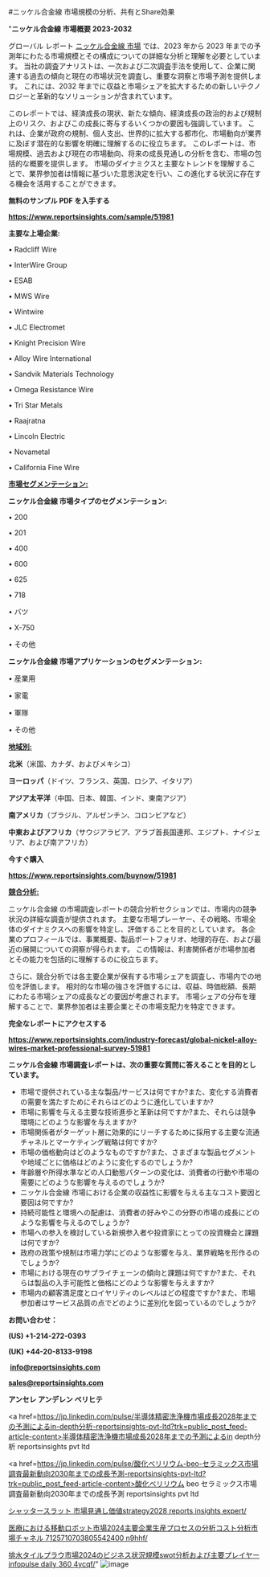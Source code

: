 #ニッケル合金線 市場規模の分析、共有とShare効果

"<strong>ニッケル合金線 市場概要 2023-2032</strong>

グローバル レポート <a href=https://www.reportsinsights.com/sample/51981>ニッケル合金線 市場</a> では、2023 年から 2023 年までの予測年にわたる市場規模とその構成についての詳細な分析と理解を必要としています。 当社の調査アナリストは、一次および二次調査手法を使用して、企業に関連する過去の傾向と現在の市場状況を調査し、重要な洞察と市場予測を提供します。 これには、2032 年までに収益と市場シェアを拡大​​するための新しいテクノロジーと革新的なソリューションが含まれています。

このレポートでは、経済成長の現状、新たな傾向、経済成長の政治的および規制上のリスク、およびこの成長に寄与するいくつかの要因も強調しています。 これは、企業が政府の規制、個人支出、世界的に拡大する都市化、市場動向が業界に及ぼす潜在的な影響を明確に理解するのに役立ちます。 このレポートは、市場規模、過去および現在の市場動向、将来の成長見通しの分析を含む、市場の包括的な概要を提供します。 市場のダイナミクスと主要なトレンドを理解することで、業界参加者は情報に基づいた意思決定を行い、この進化する状況に存在する機会を活用することができます。

<strong><b>無料のサンプル PDF を入手する</b></strong>

<a href=https://www.reportsinsights.com/sample/51981><strong><u>https://www.reportsinsights.com/sample/51981</u></strong></a>

<strong>主要な上場企業:</strong>

• Radcliff Wire

• InterWire Group

• ESAB

• MWS Wire

• Wintwire

• JLC Electromet

• Knight Precision Wire

• Alloy Wire International

• Sandvik Materials Technology

• Omega Resistance Wire

• Tri Star Metals

• Raajratna

• Lincoln Electric

• Novametal

• California Fine Wire

<strong><u>市場セグメンテーション</u></strong><strong><u>:</u></strong>

<strong>ニッケル合金線 市場タイプのセグメンテーション:</strong>

• 200

• 201

• 400

• 600

• 625

• 718

• バツ

• X-750

• その他

<strong>ニッケル合金線 市場アプリケーションのセグメンテーション:</strong>

• 産業用

• 家電

• 軍隊

• その他

<strong><u>地域別</u></strong><strong><u>:</u></strong>

<strong>北米</strong>（米国、カナダ、およびメキシコ）

<strong>ヨーロッパ</strong>（ドイツ、フランス、英国、ロシア、イタリア）

<strong>アジア太平洋</strong>（中国、日本、韓国、インド、東南アジア）

<strong>南アメリカ</strong>（ブラジル、アルゼンチン、コロンビアなど）

<strong>中東およびアフリカ</strong>（サウジアラビア、アラブ首長国連邦、エジプト、ナイジェリア、および南アフリカ）

<strong>今すぐ購入</strong>

<a href=https://www.reportsinsights.com/buynow/51981><strong><u>https://www.reportsinsights.com/buynow/51981</u></strong></a>

<strong><u>競合分析:</u></strong>

ニッケル合金線 の市場調査レポートの競合分析セクションでは、市場内の競争状況の詳細な調査が提供されます。 主要な市場プレーヤー、その戦略、市場全体のダイナミクスへの影響を特定し、評価することを目的としています。 各企業のプロフィールでは、事業概要、製品ポートフォリオ、地理的存在、および最近の展開についての洞察が得られます。 この情報は、利害関係者が市場参加者とその能力を包括的に理解するのに役立ちます。

さらに、競合分析では各主要企業が保有する市場シェアを調査し、市場内での地位を評価します。 相対的な市場の強さを評価するには、収益、時価総額、長期にわたる市場シェアの成長などの要因が考慮されます。 市場シェアの分布を理解することで、業界参加者は主要企業とその市場支配力を特定できます。

<strong>完全なレポートにアクセスする</strong>

<a href=https://www.reportsinsights.com/industry-forecast/global-nickel-alloy-wires-market-professional-survey-51981><strong><u><b>https://www.reportsinsights.com/industry-forecast/global-nickel-alloy-wires-market-professional-survey-51981</b></u></strong></a>

<strong><b>ニッケル合金線 市場調査レポートは、次の重要な質問に答えることを目的としています。</b></strong>
<ul>
  <li>市場で提供されている主な製品/サービスは何ですか?また、変化する消費者の需要を満たすためにそれらはどのように進化していますか?</li>
  <li>市場に影響を与える主要な技術進歩と革新は何ですか?また、それらは競争環境にどのような影響を与えますか?</li>
  <li>市場関係者がターゲット層に効果的にリーチするために採用する主要な流通チャネルとマーケティング戦略は何ですか?</li>
  <li>市場の価格動向はどのようなものですか?また、さまざまな製品セグメントや地域ごとに価格はどのように変化するのでしょうか?</li>
  <li>年齢層や所得水準などの人口動態パターンの変化は、消費者の行動や市場の需要にどのような影響を与えるのでしょうか?</li>
  <li>ニッケル合金線 市場における企業の収益性に影響を与える主なコスト要因と要因は何ですか?</li>
  <li>持続可能性と環境への配慮は、消費者の好みやこの分野の市場の成長にどのような影響を与えるのでしょうか?</li>
  <li>市場への参入を検討している新規参入者や投資家にとっての投資機会と課題は何ですか?</li>
  <li>政府の政策や規制は市場力学にどのような影響を与え、業界戦略を形作るのでしょうか?</li>
  <li>市場における現在のサプライチェーンの傾向と課題は何ですか?また、それらは製品の入手可能性と価格にどのような影響を与えますか?</li>
  <li>市場内の顧客満足度とロイヤリティのレベルはどの程度ですか?また、市場参加者はサービス品質の点でどのように差別化を図っているのでしょうか?</li>
</ul>
<strong>お問い合わせ：</strong>

<strong>(US) +1-214-272-0393</strong>

<strong>(UK) +44-20-8133-9198</strong>

<strong> </strong><a href=info@reportsinsights.com><strong><u>info@reportsinsights.com</u></strong></a>

<a href=sales@reportsinsights.com><strong><u>sales@reportsinsights.com</u></strong></a>

<strong>アンセレ アンデレン ベリヒテ</strong>

<a href=https://jp.linkedin.com/pulse/半導体精密洗浄機市場成長2028年までの予測によるin-depth分析-reportsinsights-pvt-ltd?trk=public_post_feed-article-content>半導体精密洗浄機市場成長2028年までの予測によるin depth分析 reportsinsights pvt ltd</a>

<a href=https://jp.linkedin.com/pulse/酸化ベリリウム-beo-セラミックス市場調査最新動向2030年までの成長予測-reportsinsights-pvt-ltd?trk=public_post_feed-article-content>酸化ベリリウム beo セラミックス市場調査最新動向2030年までの成長予測 reportsinsights pvt ltd</a>

<a href=https://www.linkedin.com/pulse/シャッタースラット-市場見通し価値strategy2028-reports-insights-expert/>シャッタースラット 市場見通し価値strategy2028 reports insights expert/</a>

<a href=https://www.linkedin.com/pulse/医療における移動ロボット市場2024主要企業生産プロセスの分析コスト分析市場チャネル-7125710703805542400-n9hhf/>医療における移動ロボット市場2024主要企業生産プロセスの分析コスト分析市場チャネル 7125710703805542400 n9hhf/</a>

<a href=https://www.linkedin.com/pulse/排水タイルプラウ市場2024のビジネス状況規模swot分析および主要プレイヤー-infopulse-daily-360-4ycqf/>排水タイルプラウ市場2024のビジネス状況規模swot分析および主要プレイヤー infopulse daily 360 4ycqf/</a>"
![image](https://github.com/aanak123/RIMarketer1/assets/158471119/453c087f-d2c6-4c3e-bf06-36df1f06b672)
